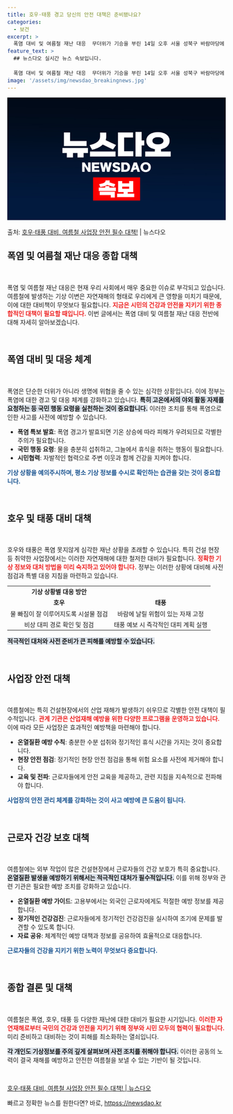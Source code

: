 ```yaml
---
title: 호우·태풍 경고 당신의 안전 대책은 준비됐나요?
categories:
  - 보건
excerpt: >
  폭염 대비 및 여름철 재난 대응  무더위가 기승을 부린 14일 오후 서울 성북구 바람마당에 설치된 ‘생수 나…
feature_text: >
  ## 뉴스다오 실시간 뉴스 속보입니다.

  폭염 대비 및 여름철 재난 대응  무더위가 기승을 부린 14일 오후 서울 성북구 바람마당에 설치된 ‘생수 나…
image: '/assets/img/newsdao_breakingnews.jpg'
---
```


![뉴스다오 속보](/assets/img/newsdao_breakingnews.jpg)

<p>출처: <a href="httpss://newsdao.kr/5055" rel="dofollow">호우·태풍 대비, 여름철 사업장 안전 필수 대책!</a> | 뉴스다오</p>

<h2 data-ke-size="size26">폭염 및 여름철 재난 대응 종합 대책</h2>

<p data-ke-size="size16">&nbsp;</p>

폭염 및 여름철 재난 대응은 현재 우리 사회에서 매우 중요한 이슈로 부각되고 있습니다. 여름철에 발생하는 기상 이변은 자연재해의 형태로 우리에게 큰 영향을 미치기 때문에, 이에 대한 대비책이 무엇보다 필요합니다. <b><span style="color: #ee2323;">지금은 시민의 건강과 안전을 지키기 위한 종합적인 대책이 필요할 때입니다.</span></b> 이번 글에서는 폭염 대비 및 여름철 재난 대응 전반에 대해 자세히 알아보겠습니다.

<br>

<h2 data-ke-size="size26">폭염 대비 및 대응 체계</h2>

<p data-ke-size="size16">&nbsp;</p>

폭염은 단순한 더위가 아니라 생명에 위협을 줄 수 있는 심각한 상황입니다. 이에 정부는 폭염에 대한 경고 및 대응 체계를 강화하고 있습니다. <b><span style="background-color: #21538527;">특히 고온에서의 야외 활동 자제를 요청하는 등 국민 행동 요령을 실천하는 것이 중요합니다.</span></b> 이러한 조치를 통해 폭염으로 인한 사고를 사전에 예방할 수 있습니다.

<ul>
<li><b>폭염 특보 발효</b>: 폭염 경고가 발효되면 기온 상승에 따라 피해가 우려되므로 각별한 주의가 필요합니다.</li>
<li><b>국민 행동 요령</b>: 물을 충분히 섭취하고, 그늘에서 휴식을 취하는 행동이 필요합니다.</li>
<li><b>시민협력</b>: 자발적인 협력으로 주변 이웃과 함께 건강을 지켜야 합니다.</li>
</ul>

<b><span style="color: #1a5490;">기상 상황을 예의주시하며, 평소 기상 정보를 수시로 확인하는 습관을 갖는 것이 중요합니다.</span></b>

<br>

<h2 data-ke-size="size26">호우 및 태풍 대비 대책</h2>

<p data-ke-size="size16">&nbsp;</p>

호우와 태풍은 폭염 못지않게 심각한 재난 상황을 초래할 수 있습니다. 특히 건설 현장 등 취약한 사업장에서는 이러한 자연재해에 대한 철저한 대비가 필요합니다. <b><span style="color: #ee2323;">정확한 기상 정보와 대처 방법을 미리 숙지하고 있어야 합니다.</span></b> 정부는 이러한 상황에 대비해 사전 점검과 특별 대응 지침을 마련하고 있습니다.

<table>
<tr>
<td style="text-align: center; height: 17px;"><b>기상 상황별 대응 방안</b></td>
</tr>
<tr>
<td style="text-align: center; height: 17px;"><b>호우</b></td>
<td style="text-align: center; height: 17px;"><b>태풍</b></td>
</tr>
<tr>
<td style="text-align: center; height: 17px;">물 빠짐이 잘 이루어지도록 시설물 점검</td>
<td style="text-align: center; height: 17px;">바람에 날릴 위험이 있는 자재 고정</td>
</tr>
<tr>
<td style="text-align: center; height: 17px;">비상 대피 경로 확인 및 점검</td>
<td style="text-align: center; height: 17px;">태풍 예보 시 즉각적인 대피 계획 실행</td>
</tr>
</table>

<b><span style="background-color: #21538527;">적극적인 대처와 사전 준비가 큰 피해를 예방할 수 있습니다.</span></b>

<br>

<h2 data-ke-size="size26">사업장 안전 대책</h2>

<p data-ke-size="size16">&nbsp;</p>

여름철에는 특히 건설현장에서의 산업 재해가 발생하기 쉬우므로 각별한 안전 대책이 필수적입니다. <b><span style="color: #ee2323;">관계 기관은 산업재해 예방을 위한 다양한 프로그램을 운영하고 있습니다.</span></b> 이에 따라 모든 사업장은 효과적인 예방책을 마련해야 합니다.

<ul>
<li><b>온열질환 예방 수칙</b>: 충분한 수분 섭취와 정기적인 휴식 시간을 가지는 것이 중요합니다.</li>
<li><b>현장 안전 점검</b>: 정기적인 현장 안전 점검을 통해 위험 요소를 사전에 제거해야 합니다.</li>
<li><b>교육 및 전파</b>: 근로자들에게 안전 교육을 제공하고, 관련 지침을 지속적으로 전파해야 합니다.</li>
</ul>

<b><span style="color: #1a5490;">사업장의 안전 관리 체계를 강화하는 것이 사고 예방에 큰 도움이 됩니다.</span></b>

<br>

<h2 data-ke-size="size26">근로자 건강 보호 대책</h2>

<p data-ke-size="size16">&nbsp;</p>

여름철에는 외부 작업이 많은 건설현장에서 근로자들의 건강 보호가 특히 중요합니다. <b><span style="background-color: #21538527;">온열질환 발생을 예방하기 위해서는 적극적인 대처가 필수적입니다.</span></b> 이를 위해 정부와 관련 기관은 필요한 예방 조치를 강화하고 있습니다.

<ul>
<li><b>온열질환 예방 가이드</b>: 고용부에서는 외국인 근로자에게도 적절한 예방 정보를 제공합니다.</li>
<li><b>정기적인 건강검진</b>: 근로자들에게 정기적인 건강검진을 실시하여 조기에 문제를 발견할 수 있도록 합니다.</li>
<li><b>자료 공유</b>: 체계적인 예방 대책과 정보를 공유하여 효율적으로 대응합니다.</li>
</ul>

<b><span style="color: #1a5490;">근로자들의 건강을 지키기 위한 노력이 무엇보다 중요합니다.</span></b>

<br>

<h2 data-ke-size="size26">종합 결론 및 대책</h2>

<p data-ke-size="size16">&nbsp;</p>

여름철은 폭염, 호우, 태풍 등 다양한 재난에 대한 대비가 필요한 시기입니다. <b><span style="color: #ee2323;">이러한 자연재해로부터 국민의 건강과 안전을 지키기 위해 정부와 시민 모두의 협력이 필요합니다.</span></b> 미리 준비하고 대비하는 것이 피해를 최소화하는 열쇠입니다.

<b><span style="background-color: #21538527;">각 개인도 기상정보를 주의 깊게 살펴보며 사전 조치를 취해야 합니다.</span></b> 이러한 공동의 노력이 결국 재해를 예방하고 안전한 여름철을 보낼 수 있는 기반이 될 것입니다.

<p data-ke-size="size16"></p>

<p data-ke-size="size16">&nbsp;</p>

<a href="httpss://newsdao.kr/5055" target="_blank">호우·태풍 대비, 여름철 사업장 안전 필수 대책! | 뉴스다오</a> 

빠르고 정확한 뉴스를 원한다면? 바로, <a href="httpss://newsdao.kr" rel="dofollow">httpss://newsdao.kr</a>


